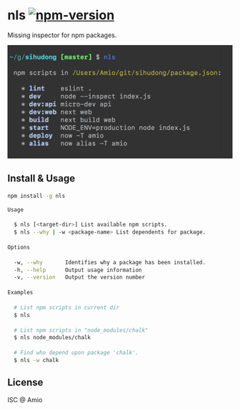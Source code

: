 # nls [![npm-version][npm-badge]][npm-link]

Missing inspector for npm packages.

![nls-screenshot][screenshot]

## Install & Usage

```bash
npm install -g nls
```

```bash
Usage

  $ nls [<target-dir>] List available npm scripts.
  $ nls --why | -w <package-name> List dependents for package.

Options

  -w, --why       Identifies why a package has been installed.
  -h, --help      Output usage information
  -v, --version   Output the version number

Examples

  # List npm scripts in current dir
  $ nls

  # List npm scripts in "node_modules/chalk"
  $ nls node_modules/chalk

  # Find who depend upon package 'chalk'.
  $ nls -w chalk
```

## License

ISC @ Amio

[screenshot]: ./nls-screenshot.png
[amio-link]: https://github.com/amio
[npm-badge]: https://img.shields.io/npm/v/nls.svg?style=flat-square
[npm-link]: http://www.npmjs.com/package/nls

